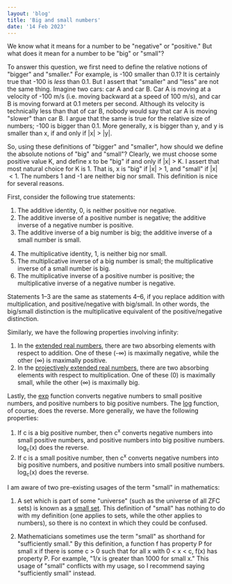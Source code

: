 ```yaml
---
layout: 'blog'
title: 'Big and small numbers'
date: '14 Feb 2023'
---
```


<style>
    .break {
        display: block;
        height: 15px;
    }
</style>

We know what it means for a number to be "negative" or "positive." But what does it mean for a number to be "big" or "small"?

To answer this question, we first need to define the relative notions of "bigger" and "smaller." For example, is -100 smaller than 0.1? It is certainly true that -100 is _less_ than 0.1. But I assert that "smaller" and "less" are not the same thing. Imagine two cars: car A and car B. Car A is moving at a velocity of -100 m/s (i.e. moving backward at a speed of 100 m/s), and car B is moving forward at 0.1 meters per second. Although its velocity is technically less than that of car B, nobody would say that car A is moving "slower" than car B. I argue that the same is true for the relative size of numbers; -100 is bigger than 0.1. More generally, x is bigger than y, and y is smaller than x, if and only if \|x\|&nbsp;>&nbsp;\|y\|.

So, using these definitions of "bigger" and "smaller", how should we define the absolute notions of "big" and "small"? Clearly, we must choose some positive value K, and define x to be "big" if and only if \|x\|&nbsp;>&nbsp;K. I assert that most natural choice for K is 1. That is, x is "big" if \|x\|&nbsp;>&nbsp;1, and "small" if \|x\|&nbsp;<&nbsp;1. The numbers 1 and -1 are neither big nor small. This definition is nice for several reasons.

First, consider the following true statements:

1. The additive identity, 0, is neither positive nor negative.
2. The additive inverse of a positive number is negative; the additive inverse of a negative number is positive.
3. The additive inverse of a big number is big; the additive inverse of a small number is small.
   <span class="break"></span>
4. The multiplicative identity, 1, is neither big nor small.
5. The multiplicative inverse of a big number is small; the multiplicative inverse of a small number is big.
6. The multiplicative inverse of a positive number is positive; the multiplicative inverse of a negative number is negative. 

Statements 1&ndash;3 are the same as statements 4&ndash;6, if you replace addition with multiplication, and positive/negative with big/small. In other words, the big/small distinction is the multiplicative equivalent of the positive/negative distinction.

Similarly, we have the following properties involving infinity:

1. In the [extended real numbers](https://en.wikipedia.org/wiki/Extended_real_number_line), there are two absorbing elements with respect to addition. One of these (-∞) is maximally negative, while the other (∞) is maximally positive.
2. In the [projectively extended real numbers](https://en.wikipedia.org/wiki/Projectively_extended_real_line), there are two absorbing elements with respect to multiplication. One of these (0) is maximally small, while the other (∞) is maximally big.

Lastly, the [exp](https://en.wikipedia.org/wiki/Exponential_function) function converts negative numbers to small positive numbers, and positive numbers to big positive numbers. The [log](https://en.wikipedia.org/wiki/Natural_logarithm) function, of course, does the reverse. More generally, we have the following properties:

1. If c is a big positive number, then c<sup>x</sup> converts negative numbers into small positive numbers, and positive numbers into big positive numbers. log<sub>c</sub>(x) does the reverse.
2. If c is a small positive number, then c<sup>x</sup> converts negative numbers into big positive numbers, and positive numbers into small positive numbers. log<sub>c</sub>(x) does the reverse.

I am aware of two pre-existing usages of the term "small" in mathematics:

1. A set which is part of some "universe" (such as the universe of all ZFC sets) is known as a [small set](https://en.wikipedia.org/wiki/Small_set_(category_theory)). This definition of "small" has nothing to do with my definition (one applies to sets, while the other applies to numbers), so there is no context in which they could be confused. 

2. Mathematicians sometimes use the term "small" as shorthand for "sufficiently small." By this definition, a function f has property P for small x if there is some c&nbsp;>&nbsp;0 such that for all x with 0&nbsp;<&nbsp;x&nbsp;<&nbsp;c, f(x) has property P. For example, "1/x is greater than 1000 for small x." This usage of "small" conflicts with my usage, so I recommend saying "sufficiently small" instead.
